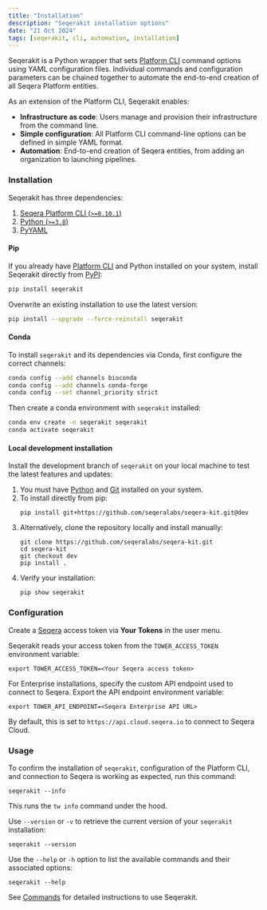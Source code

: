 ```yaml
---
title: "Installation"
description: "Seqerakit installation options"
date: "21 Oct 2024"
tags: [seqerakit, cli, automation, installation]
---
```


Seqerakit is a Python wrapper that sets [Platform CLI](../cli/overview) command options using YAML configuration files. Individual commands and configuration parameters can be chained together to automate the end-to-end creation of all Seqera Platform entities.

As an extension of the Platform CLI, Seqerakit enables:

- **Infrastructure as code**: Users manage and provision their infrastructure from the command line.
- **Simple configuration**: All Platform CLI command-line options can be defined in simple YAML format.
- **Automation**: End-to-end creation of Seqera entities, from adding an organization to launching pipelines.

### Installation

Seqerakit has three dependencies:

1. [Seqera Platform CLI (`>=0.10.1`)](https://github.com/seqeralabs/tower-cli/releases)
2. [Python (`>=3.8`)](https://www.python.org/downloads/)
3. [PyYAML](https://pypi.org/project/PyYAML/)

#### Pip

If you already have [Platform CLI](../cli/installation) and Python installed on your system, install Seqerakit directly from [PyPI](https://pypi.org/project/seqerakit/):

```bash
pip install seqerakit
```

Overwrite an existing installation to use the latest version:

```bash
pip install --upgrade --force-reinstall seqerakit
```

#### Conda

To install `seqerakit` and its dependencies via Conda, first configure the correct channels:

```bash
conda config --add channels bioconda
conda config --add channels conda-forge
conda config --set channel_priority strict
```

Then create a conda environment with `seqerakit` installed:

```bash
conda env create -n seqerakit seqerakit
conda activate seqerakit
```

#### Local development installation

Install the development branch of `seqerakit` on your local machine to test the latest features and updates:

1. You must have [Python](https://www.python.org/downloads/) and [Git](https://git-scm.com/downloads) installed on your system.
1. To install directly from pip:
   ```shell-session
   pip install git+https://github.com/seqeralabs/seqera-kit.git@dev
   ```
1. Alternatively, clone the repository locally and install manually:
   ```shell-session
   git clone https://github.com/seqeralabs/seqera-kit.git
   cd seqera-kit
   git checkout dev
   pip install .
   ```
1. Verify your installation:
   ```shell-session
   pip show seqerakit
   ```

### Configuration

Create a [Seqera](https://cloud.seqera.io/tokens) access token via **Your Tokens** in the user menu.

Seqerakit reads your access token from the `TOWER_ACCESS_TOKEN` environment variable:

```shell-session
export TOWER_ACCESS_TOKEN=<Your Seqera access token>
```

For Enterprise installations, specify the custom API endpoint used to connect to Seqera. Export the API endpoint environment variable:

```shell-session
export TOWER_API_ENDPOINT=<Seqera Enterprise API URL>
```

By default, this is set to `https://api.cloud.seqera.io` to connect to Seqera Cloud.

### Usage

To confirm the installation of `seqerakit`, configuration of the Platform CLI, and connection to Seqera is working as expected, run this command:

```shell-session
seqerakit --info
```

This runs the `tw info` command under the hood.

Use `--version` or `-v` to retrieve the current version of your `seqerakit` installation:

```shell-session
seqerakit --version
```

Use the `--help` or `-h` option to list the available commands and their associated options:

```shell-session
seqerakit --help
```

See [Commands](./commands) for detailed instructions to use Seqerakit.
